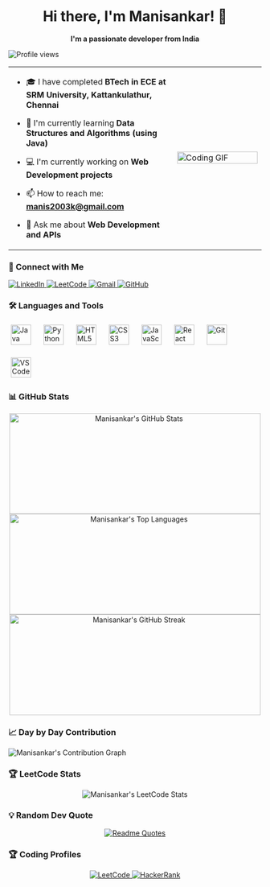 <p align="center">
  <h1 align="center">Hi there, I'm Manisankar! 👋</h1>
</p>
<p align="center">
  <strong>I'm a passionate developer from India</strong>
</p>


  <img src="https://komarev.com/ghpvc/?username=manisankar21k&label=Profile%20views&color=0e75b6&style=flat" alt="Profile views" />


<table>
  <tr>
    <td width="65%">
    
- 🎓 I have completed **BTech in ECE at SRM University, Kattankulathur, Chennai**
- 🌱 I'm currently learning **Data Structures and Algorithms (using Java)**
- 💻 I'm currently working on **Web Development projects**
- 📫 How to reach me: **manis2003k@gmail.com**
- 💬 Ask me about **Web Development and APIs**


    </td>
    <td width="35%">
      <img src="https://user-images.githubusercontent.com/99302089/233880071-f3571db1-de31-4c90-a8b8-fb5eeab94a6a.gif" alt="Coding GIF" width="100%" />
    </td>
  </tr>
</table>

### 🔗 Connect with Me
<p align="left">
  <a href="https://www.linkedin.com/in/manisankar21k">
    <img src="https://img.shields.io/badge/LinkedIn-0077B5?style=for-the-badge&logo=linkedin&logoColor=white" alt="LinkedIn"/>
  </a>
  <a href="https://leetcode.com/u/manisankar21/">
    <img src="https://img.shields.io/badge/LeetCode-FFA116?style=for-the-badge&logo=leetcode&logoColor=black" alt="LeetCode"/>
  </a>
  <a href="mailto:manis2003k@gmail.com">
    <img src="https://img.shields.io/badge/Gmail-D14836?style=for-the-badge&logo=gmail&logoColor=white" alt="Gmail"/>
  </a>
  <a href="https://github.com/manisankar21k">
    <img src="https://img.shields.io/badge/GitHub-100000?style=for-the-badge&logo=github&logoColor=white" alt="GitHub"/>
  </a>
</p>

### 🛠️ Languages and Tools
<p align="left" style="display: flex; gap: 15px; flex-wrap: wrap;">
  <img src="https://cdn.jsdelivr.net/gh/devicons/devicon/icons/java/java-original.svg" alt="Java" width="40" height="40" style="margin: 5px;" />
  <img src="https://cdn.jsdelivr.net/gh/devicons/devicon/icons/python/python-original.svg" alt="Python" width="40" height="40" style="margin: 5px;" />
  <img src="https://cdn.jsdelivr.net/gh/devicons/devicon/icons/html5/html5-original.svg" alt="HTML5" width="40" height="40" style="margin: 5px;" />
  <img src="https://cdn.jsdelivr.net/gh/devicons/devicon/icons/css3/css3-original.svg" alt="CSS3" width="40" height="40" style="margin: 5px;" />
  <img src="https://cdn.jsdelivr.net/gh/devicons/devicon/icons/javascript/javascript-original.svg" alt="JavaScript" width="40" height="40" style="margin: 5px;" />
  <img src="https://cdn.jsdelivr.net/gh/devicons/devicon/icons/react/react-original.svg" alt="React" width="40" height="40" style="margin: 5px;" />
  <img src="https://cdn.jsdelivr.net/gh/devicons/devicon/icons/git/git-original.svg" alt="Git" width="40" height="40" style="margin: 5px;" />
  <img src="https://cdn.jsdelivr.net/gh/devicons/devicon/icons/vscode/vscode-original.svg" alt="VS Code" width="40" height="40" style="margin: 5px;" />
</p>


### 📊 GitHub Stats
<p align="center">
  <img src="https://github-readme-stats.vercel.app/api?username=manisankar21k&show_icons=true&theme=radical&hide_border=true&cache_seconds=1800" alt="Manisankar's GitHub Stats" style="width: 500px; height: 200px;"  />

  <br/>
  <img src="https://github-readme-stats.vercel.app/api/top-langs/?username=manisankar21k&layout=compact&theme=radical&hide_border=true" alt="Manisankar's Top Languages" style="width: 500px; height: 200px;"  />
  <br/>
  <img src="https://github-readme-streak-stats.herokuapp.com/?user=manisankar21k&theme=radical&hide_border=true" alt="Manisankar's GitHub Streak" style="width: 500px; height: 200px;" />
</p>

### 📈 Day by Day Contribution
<img src="https://github-readme-activity-graph.vercel.app/graph?username=manisankar21k&theme=radical&bg_color=000000&hide_border=true&area=true&hide_year=true&title_color=f778ba" alt="Manisankar's Contribution Graph" />

### 🏆 LeetCode Stats
<p align="center">
  <img src="https://leetcard.jacoblin.cool/manisankar21?theme=dark&font=Karma&ext=contest" alt="Manisankar's LeetCode Stats" />
</p>

 ### 💡 Random Dev Quote
<div align="center">
  
[![Readme Quotes](https://quotes-github-readme.vercel.app/api?type=horizontal&theme=radical)](https://github.com/piyushsuthar/github-readme-quotes)

</div>


### 🏆 Coding Profiles
<p align="center">
  <a href="https://leetcode.com/u/manisankar21/">
    <img src="https://img.shields.io/badge/LeetCode-FFA116?style=for-the-badge&logo=leetcode&logoColor=black" alt="LeetCode" />
  </a>
  <a href="https://www.hackerrank.com/manis2003k">
    <img src="https://img.shields.io/badge/HackerRank-2EC866?style=for-the-badge&logo=HackerRank&logoColor=white" alt="HackerRank" />
  </a>
</p>

